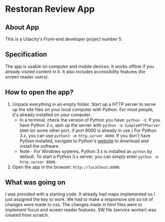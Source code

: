 # Restoran Review App

## About App

This is a Udacity's Front-end developer project number 5. 

## Specification

The app is usable on computer and mobile devices.
It works offline if you already visited content in it.
It also includes accessibility features (for screen reader users).

## How to open the app?

1. Unpack everything in an empty folder.
Start up a HTTP server to serve up the site files on your local computer with Python.
For most people, it's already installed on your computer.
    * In a terminal, check the version of Python you have: `python -V`. If you have Python 2.x, spin up the server with `python -m SimpleHTTPServer 8000` (or some other port, if port 8000 is already in use.) For Python 3.x, you can use `python3 -m http.server 8000`. If you don't have Python installed, navigate to Python's [website](https://www.python.org/) to download and install the software.
    * Note -  For Windows systems, Python 3.x is installed as `python` by default. To start a Python 3.x server, you can simply enter `python -m http.server 8000`.
2. Open the app in the browser: `http://localhost:8000`.

## What was going on

I was provided with a starting code. It already had maps implemented so I just assigned the key to work.
We had to make a responsive site so lot of changes were made to css.
The changes made in html files were to implement focus and screen reader features.
SW file (service worker) was created from scratch.

